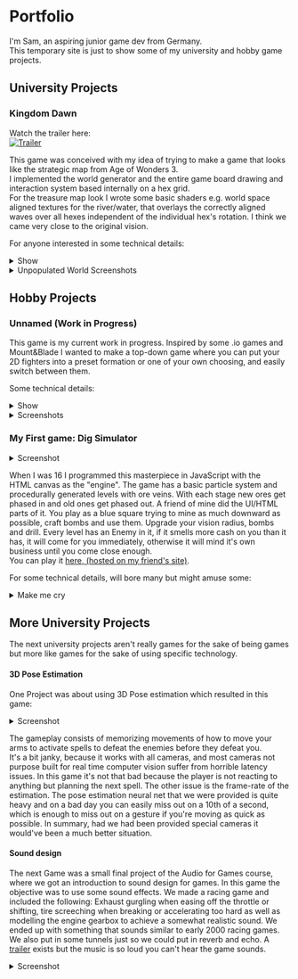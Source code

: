 # Portfolio
I'm Sam, an aspiring junior game dev from Germany.  
This temporary site is just to show some of my university and hobby game projects.

## University Projects

### Kingdom Dawn

Watch the trailer here:  
[![Trailer](http://img.youtube.com/vi/VrJTRM2MyzY/0.jpg)](http://www.youtube.com/watch?v=VrJTRM2MyzY "KingdomDawn Trailer")  

This game was conceived with my idea of trying to make a game that looks like the strategic map from Age of Wonders 3.  
I implemented the world generator and the entire game board drawing and interaction system based internally on a hex grid.  
For the treasure map look I wrote some basic shaders e.g. world space aligned textures for the river/water, that overlays the correctly aligned waves over all hexes independent of the individual hex's rotation. I think we came very close to the original vision.

For anyone interested in some technical details:
<details>
  <summary>Show</summary>
  <p>
  One simple but effective optimization I like is that instead of using Unity's Raycast system to determine which hex the user mouses over we use a hex grid to world matrix and it's inverse to do that math.  
  Internally the hexes are structured as a 2D array so this way all it takes is transforming the mouse coords to hex grid coords with some matrix multiplication and we're done.
  </p>
  <p>
  One initially tricky aspect that had a simple (kind of) solution was creating a system for determining whether the river hexes had to be rotated and to which orientation. This is so our artist doesn't have to rotate all the hexes manually. 
  </p>
  <p>
  We used bitmasks to encode which of the hex neighbors had water on it to determine which exact kind of river/ocean tile has to be instantiated at these positions. By concatenating the bitmask to itself we can then bitshift a target bitmask over it, to determine the degree of rotation. E.g. 0b111000 encodes a hex tile whose first 3 neighbors clockwise contain water. Now if we shift this bitmask with wraparound (rotate) we can match all rotations of hex tiles with 3 consecutive water neighbors. Now our artist only had to create assets for all 14 base bitmasks and created some variations of the most used assets to introduce more variety to the look of rivers and oceans (0b1, 0b11, 0b111..., 0b1011, 0b1101...) and not the entire set that can be acquired through rotation.
  </p>
</details>

<details>
  <summary>Unpopulated World Screenshots</summary>
  <img src="https://raw.githubusercontent.com/uiaeuiaeuiae/portfolio/main/Img/world2.PNG" alt="world2.PNG" />
  <img src="https://raw.githubusercontent.com/uiaeuiaeuiae/portfolio/main/Img/world1.PNG" alt="world1.PNG" />
</details>

## Hobby Projects

### Unnamed (Work in Progress)

This game is my current work in progress. Inspired by some .io games and Mount&Blade I wanted to make a top-down game where you can put your 2D fighters into a preset formation or one of your own choosing, and easily switch between them. 

Some technical details:
<details>
  <summary>Show</summary>
  <p>
 Not many interesting details here, yet. The formations are realized by having waypoints that the individual units stick to, so long as no enemy is close enough to attack. At some specified distance the units engage. The player is also able to create their own formations. There's some basic missile logic which makes it possible to dodge throwing spears or arrows if you move out of range. This is so it could be worthwhile to have sparse formations. 
  </p>
  <p>
  Some different unit classes are in the game, fighters, wizards, archers and javelin throwers, which are just fighters with a few throwing spears that they will chuck before they're in melee range.
  </p>
</details>

<details>
  <summary>Screenshots</summary>
 <img src="https://raw.githubusercontent.com/uiaeuiaeuiae/portfolio/main/Img/Formation.PNG" alt="Formation.PNG" />
 <img src="https://raw.githubusercontent.com/uiaeuiaeuiae/portfolio/main/Img/fight1.PNG" alt="fight1.PNG" />
  <img src="https://raw.githubusercontent.com/uiaeuiaeuiae/portfolio/main/Img/fight2.PNG" alt="fight2.PNG" />
</details>

### My First game: Dig Simulator

<details>
  <summary>Screenshot</summary>
 <img src="https://raw.githubusercontent.com/uiaeuiaeuiae/portfolio/main/Img/digsim2.PNG" alt="digsim2.PNG" />
</details>

When I was 16 I programmed this masterpiece in JavaScript with the HTML canvas as the "engine". The game has a basic particle system and procedurally generated levels with ore veins. With each stage new ores get phased in and old ones get phased out. A friend of mine did the UI/HTML parts of it. You play as a blue square trying to mine as much downward as possible, craft bombs and use them. Upgrade your vision radius, bombs and drill. Every level has an Enemy in it, if it smells more cash on you than it has, it will come for you immediately, otherwise it will mind it's own business until you come close enough.  
You can play it [here, (hosted on my friend's site)](https://codepen.io/TurtleTurret/full/OXoGxj). 

For some technical details, will bore many but might amuse some:
<details>
  <summary>Make me cry</summary>
  <p>
Because at this point I had only programmed in Java before, I was immediately missing the concept of classes, so instead of using typescript for whatever reason we found this online tool that generated the JavaScript prototype code from typescript for you or something of the sort, which results code that is barely readable at best. ‍
 </p>
 <p>
Some technical issues I faced during development include: terrible performance. The game was playable with 15fps max and I couldn't understand how the performance could be so bad (even for Javascript back then). Turns out that I was overdrawing every frame twice: Of course, the game board has to be reset (it doesn't) so I thought better update the 2D array which indexes the game blocks to a neutral color every frame. This works because the generated levels are stored in a separate 3D array, so we can just copy the relevant 2D array out of the 3D array into the buffer array. Every Frame. Twice. If you're thinking WHY? I agree. Well, this was fixed, in the end only what changes from frame to frame get's drawn on the screen as is reasonable to do. For the explosion effects I thought it would be neat to have the letters of the word "boom" serve as the particles for the explosion, the end result is kind of cool.
  For this I ended up implementing some sort of list of particles that had a time to live and direction that was iterated every frame. I then ended up using the same system for animating the digging, which is just a bunch of pixels spraying from the center of a block into random directions. If you made it this far, thank you for reading!
 </p>
</details>



## More University Projects

The next university projects aren't really games for the sake of being games but more like games for the sake of using specific technology.

#### 3D Pose Estimation
One Project was about using 3D Pose estimation which resulted in this game:
<details>
  <summary>Screenshot</summary>
 <img src="https://raw.githubusercontent.com/uiaeuiaeuiae/portfolio/main/Img/poseestimation.PNG" alt="poseestimation.PNG" />
</details>
  
The gameplay consists of memorizing movements of how to move your arms to activate spells to defeat the enemies before they defeat you.  
It's a bit janky, because it works with all cameras, and most cameras not purpose built for real time computer vision suffer from horrible latency issues. In this game it's not that bad because the player is not reacting to anything but planning the next spell. The other issue is the frame-rate of the estimation. The pose estimation neural net that we were provided is quite heavy and on a bad day you can easily miss out on a 10th of a second, which is enough to miss out on a gesture if you're moving as quick as possible. In summary, had we had been provided special cameras it would've been a much better situation.

#### Sound design
The next Game was a small final project of the Audio for Games course, where we got an introduction to sound design for games.
In this game the objective was to use some sound effects. We made a racing game and included the following: Exhaust gurgling when easing off the throttle or shifting, tire screeching when breaking or accelerating too hard as well as modelling the engine gearbox to achieve a somewhat realistic sound. We ended up with something that sounds similar to early 2000 racing games. We also put in some tunnels just so we could put in reverb and echo. A [trailer](http://www.youtube.com/watch?v=9ZCdDPlnlk4 "Tron Racing Trailer") exists but the music is so loud you can't hear the game sounds. 
<details>
  <summary>Screenshot</summary>
 <img src="https://raw.githubusercontent.com/uiaeuiaeuiae/portfolio/main/Img/tronracing.PNG" alt="tronracing.PNG" />
</details>
